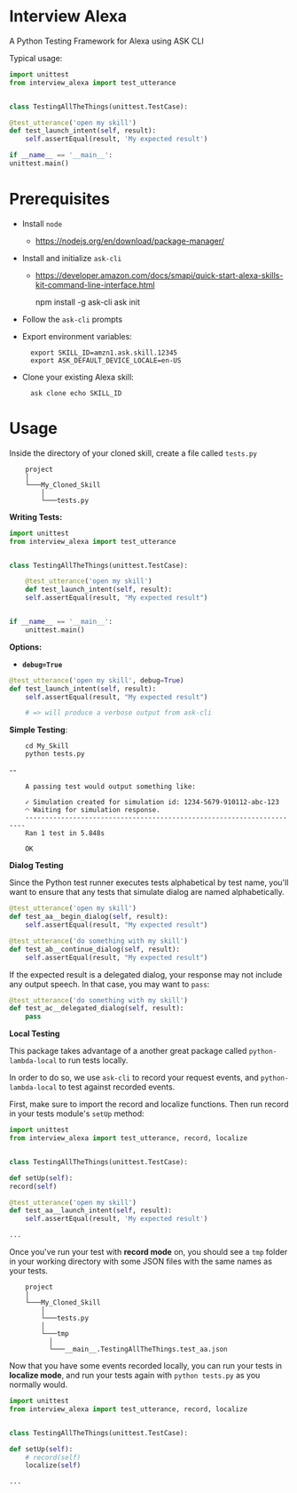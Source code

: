 Interview Alexa
===============

A Python Testing Framework for Alexa using ASK CLI

Typical usage:

```python
import unittest
from interview_alexa import test_utterance


class TestingAllTheThings(unittest.TestCase):

@test_utterance('open my skill')
def test_launch_intent(self, result):
    self.assertEqual(result, 'My expected result')

if __name__ == '__main__':
unittest.main()
```

Prerequisites
=============

* Install ``node``
  * <https://nodejs.org/en/download/package-manager/>

* Install and initialize ``ask-cli``
	* <https://developer.amazon.com/docs/smapi/quick-start-alexa-skills-kit-command-line-interface.html>

    	npm install -g ask-cli
    	ask init

* Follow the ``ask-cli`` prompts

* Export environment variables:

    	export SKILL_ID=amzn1.ask.skill.12345
    	export ASK_DEFAULT_DEVICE_LOCALE=en-US

* Clone your existing Alexa skill:

    	ask clone echo SKILL_ID



Usage
=====

Inside the directory of your cloned skill, create a file called ``tests.py``


		project
		│
		└───My_Cloned_Skill
			│
			└───tests.py


**Writing Tests:**

```python
import unittest
from interview_alexa import test_utterance


class TestingAllTheThings(unittest.TestCase):

    @test_utterance('open my skill')
    def test_launch_intent(self, result):
	self.assertEqual(result, "My expected result")


if __name__ == '__main__':
    unittest.main()
```

**Options:**

- **`debug=True`**

```python
@test_utterance('open my skill', debug=True)
def test_launch_intent(self, result):
    self.assertEqual(result, "My expected result")

    # => will produce a verbose output from ask-cli
```

**Simple Testing**:


		cd My_Skill
		python tests.py

--

		A passing test would output something like:

		✓ Simulation created for simulation id: 1234-5679-910112-abc-123
		◠ Waiting for simulation response.
		----------------------------------------------------------------------
		Ran 1 test in 5.848s

		OK

**Dialog Testing**

Since the Python test runner executes tests alphabetical by test name, you'll want to ensure that any tests that simulate dialog are named alphabetically.

```python
@test_utterance('open my skill')
def test_aa__begin_dialog(self, result):
    self.assertEqual(result, "My expected result")

@test_utterance('do something with my skill')
def test_ab__continue_dialog(self, result):
    self.assertEqual(result, "My expected result")
```


If the expected result is a delegated dialog, your response may not include any output speech. In that case, you may want to ``pass``:

```python
@test_utterance('do something with my skill')
def test_ac__delegated_dialog(self, result):
    pass
```


**Local Testing**

This package takes advantage of a another great package called ``python-lambda-local`` to run tests locally.

In order to do so, we use ``ask-cli`` to record your request events, and ``python-lambda-local`` to test against recorded events.

First, make sure to import the record and localize functions. Then run record in your tests module's ``setUp`` method:

```python
import unittest
from interview_alexa import test_utterance, record, localize


class TestingAllTheThings(unittest.TestCase):

def setUp(self):
record(self)

@test_utterance('open my skill')
def test_aa__launch_intent(self, result):
    self.assertEqual(result, 'My expected result')

...
```

Once you've run your test with **record mode** on, you should see a ``tmp`` folder in your working directory with some JSON files with the same names as your tests.


		project
		│
		└───My_Cloned_Skill
			│
			└───tests.py
			│
			└───tmp
			  │
			  └───__main__.TestingAllTheThings.test_aa.json



Now that you have some events recorded locally, you can run your tests in **localize mode**, and run your tests again with ``python tests.py`` as you normally would.

```python
import unittest
from interview_alexa import test_utterance, record, localize


class TestingAllTheThings(unittest.TestCase):

def setUp(self):
    # record(self)
    localize(self)

...
```
